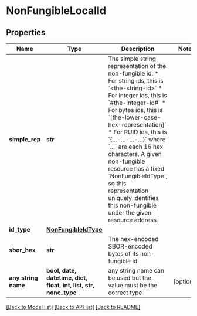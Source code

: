 # NonFungibleLocalId


## Properties
Name | Type | Description | Notes
------------ | ------------- | ------------- | -------------
**simple_rep** | **str** | The simple string representation of the non-fungible id. * For string ids, this is &#x60;&lt;the-string-id&gt;&#x60; * For integer ids, this is &#x60;#the-integer-id#&#x60; * For bytes ids, this is &#x60;[the-lower-case-hex-representation]&#x60; * For RUID ids, this is &#x60;{...-...-...-...}&#x60; where &#x60;...&#x60; are each 16 hex characters. A given non-fungible resource has a fixed &#x60;NonFungibleIdType&#x60;, so this representation uniquely identifies this non-fungible under the given resource address.  | 
**id_type** | [**NonFungibleIdType**](NonFungibleIdType.md) |  | 
**sbor_hex** | **str** | The hex-encoded SBOR-encoded bytes of its non-fungible id | 
**any string name** | **bool, date, datetime, dict, float, int, list, str, none_type** | any string name can be used but the value must be the correct type | [optional]

[[Back to Model list]](../README.md#documentation-for-models) [[Back to API list]](../README.md#documentation-for-api-endpoints) [[Back to README]](../README.md)


